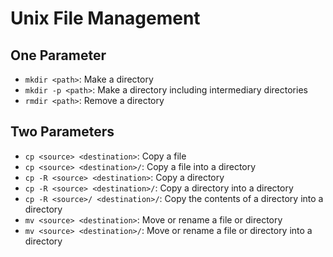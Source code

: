 # Unix File Management

## One Parameter

- `mkdir <path>`: Make a directory
- `mkdir -p <path>`: Make a directory including intermediary directories
- `rmdir <path>`: Remove a directory

## Two Parameters

- `cp <source> <destination>`: Copy a file
- `cp <source> <destination>/`: Copy a file into a directory
- `cp -R <source> <destination>`: Copy a directory
- `cp -R <source> <destination>/`: Copy a directory into a directory
- `cp -R <source>/ <destination>/`: Copy the contents of a directory into a directory
- `mv <source> <destination>`: Move or rename a file or directory
- `mv <source> <destination>/`: Move or rename a file or directory into a directory
